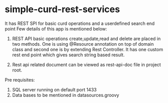 # simple-curd-rest-services
It has REST SPI for basic curd operations and a userdefined search end point
Few details of this app is mentioned below:
1. REST API basic operations create,update,read and delete are placed in
two methods. One is using @Resource annotation on top of domain class
and second one is by extending Rest Controller.
It has one custom rest end point which gives search string based result.

2. Rest api related document can be viewed as rest-api-doc file  in project root.

Pre requisites:
1. SQL server running on default port 1433
2. Data bases to be mentioned in datasources.groovy

